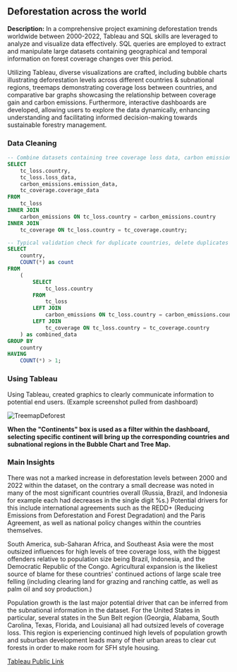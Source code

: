 ## Deforestation across the world 

**Description:** 
In a comprehensive project examining deforestation trends worldwide between 2000-2022, Tableau and SQL skills are leveraged to analyze and visualize data effectively. SQL queries are employed to extract and manipulate large datasets containing geographical and temporal information on forest coverage changes over this period. 

Utilizing Tableau, diverse visualizations are crafted, including bubble charts illustrating deforestation levels across different countries & subnational regions, treemaps demonstrating coverage loss between countries, and comparative bar graphs showcasing the relationship between coverage gain and carbon emissions. Furthermore, interactive dashboards are developed, allowing users to explore the data dynamically, enhancing understanding and facilitating informed decision-making towards sustainable forestry management.

### Data Cleaning

```sql
-- Combine datasets containing tree coverage loss data, carbon emissions, and total coverage using inner joins
SELECT 
    tc_loss.country,
    tc_loss.loss_data, 
    carbon_emissions.emission_data,
    tc_coverage.coverage_data 
FROM 
    tc_loss
INNER JOIN 
    carbon_emissions ON tc_loss.country = carbon_emissions.country
INNER JOIN 
    tc_coverage ON tc_loss.country = tc_coverage.country;
```

```sql
-- Typical validation check for duplicate countries, delete duplicates following this if present
SELECT 
    country, 
    COUNT(*) as count
FROM 
    (
        SELECT 
            tc_loss.country
        FROM 
            tc_loss
        LEFT JOIN 
            carbon_emissions ON tc_loss.country = carbon_emissions.country
        LEFT JOIN 
            tc_coverage ON tc_loss.country = tc_coverage.country
    ) as combined_data
GROUP BY 
    country
HAVING 
    COUNT(*) > 1;
```

### Using Tableau

Using Tableau, created graphics to clearly communicate information to potential end users. (Example screenshot pulled from dashboard)

![TreemapDeforest](https://github.com/jordanrrice/jordanrrice.github.io/assets/26234385/f3103b5e-629e-490b-9d27-70df22e99af6)

**When the "Continents" box is used as a filter within the dashboard, selecting specific continent will bring up the corresponding countries and subnational regions in the Bubble Chart and Tree Map.**

### Main Insights

There was not a marked increase in deforestation levels between 2000 and 2022 within the dataset, on the contrary a small decrease was noted in many of the most significant countries overall (Russia, Brazil, and Indonesia for example each had decreases in the single digit %s.) Potential drivers for this include international agreements such as the REDD+ (Reducing Emissions from Deforestation and Forest Degradation) and the Paris Agreement, as well as national policy changes within the countries themselves.

South America, sub-Saharan Africa, and Southeast Asia were the most outsized influences for high levels of tree coverage loss, with the biggest offenders relative to population size being Brazil, Indonesia, and the Democratic Republic of the Congo. Agricultural expansion is the likeliest source of blame for these countries' continued actions of large scale tree felling (including clearing land for grazing and ranching cattle, as well as palm oil and soy production.)

Population growth is the last major potential driver that can be inferred from the subnational information in the dataset. For the United States in particular, several states in the Sun Belt region (Georgia, Alabama, South Carolina, Texas, Florida, and Louisiana) all had outsized levels of coverage loss. This region is experiencing continued high levels of population growth and suburban development leads many of their urban areas to clear cut forests in order to make room for SFH style housing.

[Tableau Public Link](https://public.tableau.com/shared/FS2C53QSP?:display_count=n&:origin=viz_share_link)
